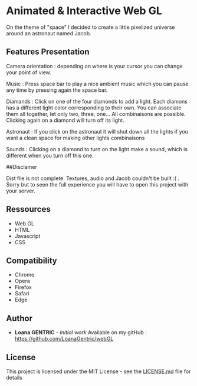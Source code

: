 # Animated & Interactive Web GL 

On the theme of "space" I decided to create a little pixelized universe around an astronaut named Jacob.  

## Features Presentation 

Camera orientation : depending on where is your cursor you can change your point of view.

Music : Press space bar to play a nice ambient music which you can pause any time by pressing again the space bar.

Diamands : Click on one of the four diamonds to add a light. Each diamons has a different light color corresponding to their own. You can associate them all together, let only two, three, one... All combinaisons are possible. Clicking again on a diamond will turn off its light.

Astronaut : If you click on the astronaut it will shut down all the lights if you want a clean space for making other lights combinaisons

Sounds : Clicking on a diamond to turn on the light make a sound, which is different when you turn off this one.

##Disclamer

Dist file is not complete. Textures, audio and Jacob couldn't be built :( . Sorry but to seen the full experience you will have to open this project with your server.

## Ressources
- Web GL
- HTML
- Javascript
- CSS

## Compatibility
- Chrome
- Opera
- Firefox
- Safari
- Edge

## Author

* **Loana GENTRIC** - *Initial work*
Available on my gitHub : https://github.com/LoanaGentric/webGL

## License

This project is licensed under the MIT License - see the [LICENSE.md](LICENSE.md) file for details

